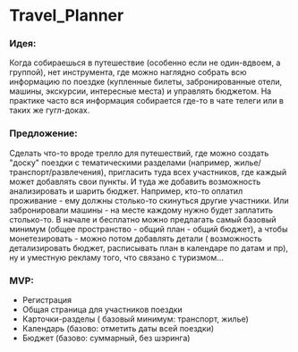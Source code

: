 # Travel_Planner

### Идея:
Когда собираешься в путешествие (особенно если не один-вдвоем, а группой), нет инструмента, где можно наглядно собрать всю информацию по поездке (купленные билеты, забронированные отели, машины, экскурсии, интересные места) и управлять бюджетом. На практике часто вся информация собирается где-то в чате телеги или в таких же гугл-доках.

### Предложение:
Сделать что-то вроде трелло для путешествий, где можно создать "доску" поездки с тематическими разделами (например, жилье/транспорт/развлечения), пригласить туда всех участников, где каждый может добавлять свои пункты.
И туда же добавить возможность анализировать и шарить бюджет. Например, кто-то оплатил проживание - ему должны столько-то скинуться другие участники. Или забронировали машины - на месте каждому нужно будет заплатить столько-то.
В начале и бесплатно можно предлагать самый базовый минимум (общее пространство - общий план - общий бюджет), а чтобы монетезировать - можно потом добавлять детали ( возможность детализировать бюджет, расписывать план в календаре по датам и пр), ну и уместную рекламу того, что связано с туризмом... 

### MVP:

  - Регистрация
  - Общая страница для участников поездки
  - Карточки-разделы ( базовый минимум: транспорт, жилье)
  - Календарь (базово: отметить даты всей поездки)
  - Бюджет (базово: суммарный, без шэринга)
